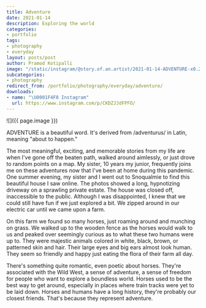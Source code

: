 ```yaml
---
title: Adventure
date: 2021-01-14
description: Exploring the world
categories:
- portfolio
tags:
- photography
- everyday
layout: posts/post
author: Pramod Kotipalli
image: "/static/instagram/@story.of.an.artist/2021-01-14-ADVENTURE-x0.25.jpg"
subcategories:
- photography
redirect_from: /portfolio/photography/everyday/adventure/
downloads:
- name: "\U0001F4F8 Instagram"
  url: https://www.instagram.com/p/CKDZJJdFPFO/
---
```


![]({{ page.image }})

ADVENTURE is a beautiful word. It's derived from
/adventurus/ in Latin, meaning "about to happen."

The most meaningful, exciting, and memorable stories from my
life are when I've gone off the beaten path, walked around
aimlessly, or just drove to random points on a map. My
sister, 10 years my junior, frequently joins me on these
adventures now that I've been at home during this pandemic.
One summer evening, my sister and I went out to Snoqualmie
to find this beautiful house I saw online. The photos showed
a long, hypnotizing driveway on a sprawling private estate.
The house was closed off, inaccessible to the public.
Although I was disappointed, I knew that we could still have
fun if we just explored a bit. We zipped around in our
electric car until we came upon a farm.

On this farm we found so many horses, just roaming around
and munching on grass. We walked up to the wooden fence as
the horses would walk to us and peaked over seemingly
curious as to what these two humans were up to. They were
majestic animals colored in white, black, brown, or
patterned skin and hair. Their large eyes and big ears
almost look human. They seem so friendly and happy just
eating the flora of their farm all day.

There's something quite romantic, even poetic about horses.
They're associated with the Wild West, a sense of adventure,
a sense of freedom for people who want to explore a
boundless world. Horses used to be the best way to get
around, especially in places where train tracks were yet to
be laid down. Horses and humans have a long history, they're
probably our closest friends. That's because they represent
adventure.
